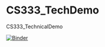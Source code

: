 # CS333_TechDemo
CS333_TechnicalDemo

[![Binder](https://mybinder.org/badge_logo.svg)](https://mybinder.org/v2/gh/beadeoliveira/CS333_TechDemo/HEAD?urlpath=https%3A%2F%2Fgithub.com%2Fbeadeoliveira%2FCS333_TechDemo%2Fblob%2Fmain%2Falgos%2Fjp_demo.ipynb)
